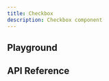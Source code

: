 ```yaml
---
title: Checkbox
description: Checkbox component
---
```


<script lang="ts">
    import {Checkbox} from '$lib';
    import {docCheckboxPropsDefs} from '$lib/components/Checkbox/Checkbox.props';
    import ApiReference from '$lib-doc/components/ApiReference.svelte';
    import Playground from '$lib-doc/components/Playground.svelte';
    import PlaygroundForm from '$lib-doc/components/PlaygroundForm.svelte';

    let props = {}
</script>

## Playground

<Playground>
    <Checkbox slot="component" {...props}/>
    <PlaygroundForm slot="form" bind:props schema={docCheckboxPropsDefs} />
</Playground>

## API Reference

<ApiReference data={docCheckboxPropsDefs}></ApiReference>
